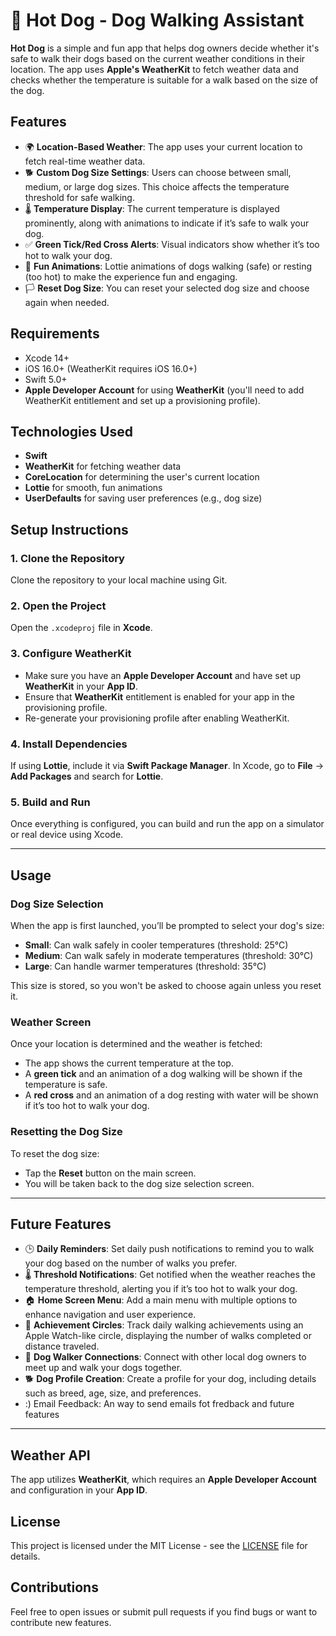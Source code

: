 # 🐶 Hot Dog - Dog Walking Assistant

**Hot Dog** is a simple and fun app that helps dog owners decide whether it's safe to walk their dogs based on the current weather conditions in their location. The app uses **Apple's WeatherKit** to fetch weather data and checks whether the temperature is suitable for a walk based on the size of the dog.

## Features

- 🌍 **Location-Based Weather**: The app uses your current location to fetch real-time weather data.
- 🐕 **Custom Dog Size Settings**: Users can choose between small, medium, or large dog sizes. This choice affects the temperature threshold for safe walking.
- 🌡️ **Temperature Display**: The current temperature is displayed prominently, along with animations to indicate if it’s safe to walk your dog.
- ✅ **Green Tick/Red Cross Alerts**: Visual indicators show whether it’s too hot to walk your dog.
- 🎥 **Fun Animations**: Lottie animations of dogs walking (safe) or resting (too hot) to make the experience fun and engaging.
- 🏳️ **Reset Dog Size**: You can reset your selected dog size and choose again when needed.

## Requirements

- Xcode 14+
- iOS 16.0+ (WeatherKit requires iOS 16.0+)
- Swift 5.0+
- **Apple Developer Account** for using **WeatherKit** (you'll need to add WeatherKit entitlement and set up a provisioning profile).

## Technologies Used

- **Swift**
- **WeatherKit** for fetching weather data
- **CoreLocation** for determining the user's current location
- **Lottie** for smooth, fun animations
- **UserDefaults** for saving user preferences (e.g., dog size)

## Setup Instructions

### 1. Clone the Repository

Clone the repository to your local machine using Git.

### 2. Open the Project

Open the `.xcodeproj` file in **Xcode**.

### 3. Configure WeatherKit

- Make sure you have an **Apple Developer Account** and have set up **WeatherKit** in your **App ID**.
- Ensure that **WeatherKit** entitlement is enabled for your app in the provisioning profile.
- Re-generate your provisioning profile after enabling WeatherKit.

### 4. Install Dependencies

If using **Lottie**, include it via **Swift Package Manager**. In Xcode, go to **File** -> **Add Packages** and search for **Lottie**.

### 5. Build and Run

Once everything is configured, you can build and run the app on a simulator or real device using Xcode.

---

## Usage

### Dog Size Selection

When the app is first launched, you’ll be prompted to select your dog's size:
- **Small**: Can walk safely in cooler temperatures (threshold: 25°C)
- **Medium**: Can walk safely in moderate temperatures (threshold: 30°C)
- **Large**: Can handle warmer temperatures (threshold: 35°C)

This size is stored, so you won't be asked to choose again unless you reset it.

### Weather Screen

Once your location is determined and the weather is fetched:
- The app shows the current temperature at the top.
- A **green tick** and an animation of a dog walking will be shown if the temperature is safe.
- A **red cross** and an animation of a dog resting with water will be shown if it’s too hot to walk your dog.

### Resetting the Dog Size

To reset the dog size:
- Tap the **Reset** button on the main screen.
- You will be taken back to the dog size selection screen.

---

## Future Features

- 🕒 **Daily Reminders**: Set daily push notifications to remind you to walk your dog based on the number of walks you prefer.
- 🌡️ **Threshold Notifications**: Get notified when the weather reaches the temperature threshold, alerting you if it’s too hot to walk your dog.
- 🏠 **Home Screen Menu**: Add a main menu with multiple options to enhance navigation and user experience.
- 🏅 **Achievement Circles**: Track daily walking achievements using an Apple Watch-like circle, displaying the number of walks completed or distance traveled.
- 🐾 **Dog Walker Connections**: Connect with other local dog owners to meet up and walk your dogs together.
- 🐕 **Dog Profile Creation**: Create a profile for your dog, including details such as breed, age, size, and preferences.
- :) Email Feedback: An way to send emails fot fredback and future features 
---

## Weather API

The app utilizes **WeatherKit**, which requires an **Apple Developer Account** and configuration in your **App ID**.

## License

This project is licensed under the MIT License - see the [LICENSE](LICENSE) file for details.

## Contributions

Feel free to open issues or submit pull requests if you find bugs or want to contribute new features.